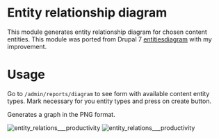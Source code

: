 # Entity relationship diagram
This module generates entity relationship diagram for chosen content entities. 
This module was ported from Drupal 7 [entitiesdiagram](https://github.com/Gizra/entitiesdiagram) with my improvement.

# Usage
Go to `/admin/reports/diagram` to see form with available content entity types.
Mark necessary for you entity types and press on create button.

Generates a graph in the PNG format.

![entity_relations___productivity](https://cloud.githubusercontent.com/assets/165644/12092755/ad4bb60e-b307-11e5-904f-a75ee8db7b5c.png)
![entity_relations___productivity](https://cloud.githubusercontent.com/assets/165644/12093435/8a52dd54-b30b-11e5-9b43-2f63e5befd66.png)
